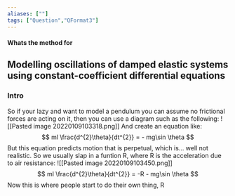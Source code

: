 ```yaml
---
aliases: [""]
tags: ["Question","QFormat3"]
---
```


#### Whats the method for
## Modelling oscillations of damped elastic systems using constant-coefficient differential equations

### Intro
So if your lazy and want to model a pendulum you can assume no frictional forces are acting on it, then you can use a diagram such as the following:
![[Pasted image 20220109103318.png]]
And create an equation like:
$$ ml \frac{d^{2}\theta}{dt^{2}} = - mg\sin \theta $$
But this equation predicts motion that is perpetual, which is... well not realistic. So we usually slap in a funtion R, where R is the acceleration due to air resistance:
![[Pasted image 20220109103450.png]]
$$  ml \frac{d^{2}\theta}{dt^{2}} = -R - mg\sin \theta  $$
Now this is where people start to do their own thing, R